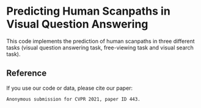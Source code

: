 # Predicting Human Scanpaths in Visual Question Answering

This code implements the prediction of human scanpaths in three different tasks (visual question answering task, free-viewing task and visual search task).

Reference
------------------
If you use our code or data, please cite our paper:
```text
Anonymous submission for CVPR 2021, paper ID 443.
```
